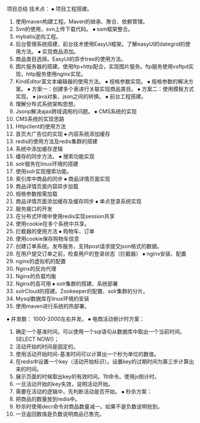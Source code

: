 项目总结
技术点：
⦁	项目工程搭建。
1)	使用maven构建工程。Maven的继承、聚合、依赖管理。
2)	Svn的使用，svn上传下载代码。
⦁	ssm框架整合。
1)	mybatis逆向工程。
2)	后台管理系统搭建，前台技术使用EasyUI框架。了解easyUI的dategrid的使用方法。
⦁	实现商品添加。
1)	商品类目选择。EasyUI的异步tree的使用方法。
2)	图片服务器的搭建。使用ftp+http配合，实现图片服务。ftp服务使用vsftpd实现，http服务使用nginx实现。
3)	KindEditor富文本编辑器的使用方法。
⦁	规格参数实现。
⦁	规格参数的解决方案。
⦁	方案一：创建多个表进行关联实现商品类目。
⦁	方案二：使用模板方式实现。
⦁	java对象、json之间的转换。
⦁	前台工程搭建。
1)	理解分布式系统架构思想。
2)	Jsonp解决ajax跨域调用的问题。
⦁	CMS系统的实现
1)	CMS系统的实现思路
2)	Httpclient的使用方法
3)	首页大广告位的实现
⦁	内容系统添加缓存
1)	redis的使用方法及redis集群的搭建
2)	系统中添加缓存逻辑
3)	缓存的同步方法。
⦁	搜索功能实现
1)	solr服务在linux环境的搭建
2)	使用solr实现搜索功能。
3)	索引库中商品的同步
⦁	商品详情页面实现
1)	商品详情页面内容异步加载
2)	规格参数按需加载
3)	商品详情页面添加缓存及缓存同步
⦁	单点登录系统实现
1)	服务接口的开发
2)	在分布式环境中使用redis实现session共享
3)	使用cookie在多个系统中共享。
4)	拦截器的使用方法
⦁	购物车、订单
1)	使用cookie保存购物车信息
2)	创建订单系统。发布服务，支持post请求提交json格式的数据。
3)	在用户提交订单之前，检查用户的登录状态（拦截器）
⦁	nginx安装、配置
1)	nginx的虚拟机的配置
2)	Nginx的反向代理
3)	Nginx的负载均衡
4)	Nginx的高可用
⦁	solr集群的搭建、系统部署
1)	solrCloud的搭建。Zookeeper的配置、solr集群的分片。
2)	Mysql数据库在linux环境的安装
3)	使用maven进行系统的热部署。

⦁	并发数：
1000-2000左右并发。
⦁	电商活动倒计时方案：
1)	确定一个基准时间。可以使用一个sql语句从数据库中取出一个当前时间。SELECT NOW()；
2)	活动开始的时间是固定的。
3)	使用活动开始时间-基准时间可以计算出一个秒为单位的数值。
4)	在redis中设置一个key（活动开始标识）。设置key的过期时间为第三步计算出来的时间。
5)	展示页面的时候取出key的有效时间。Ttl命令。使用js倒计时。
6)	一旦活动开始的key失效，说明活动开始。
7)	需要在活动的逻辑中，先判断活动是否开始。
⦁	秒杀方案：
1)	把商品的数量放到redis中。
2)	秒杀时使用decr命令对商品数量减一。如果不是负数说明抢到。
3)	一旦返回数值是负数说明商品已售完。
